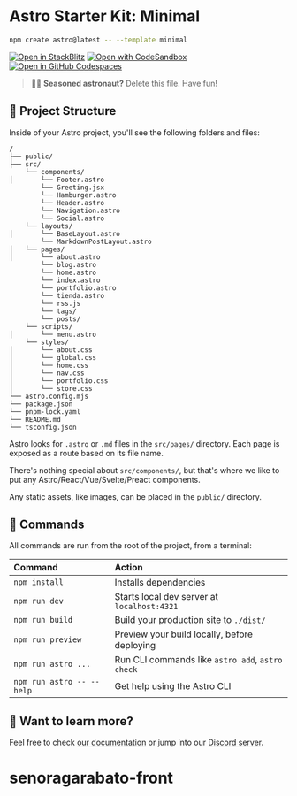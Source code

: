 # Astro Starter Kit: Minimal

```sh
npm create astro@latest -- --template minimal
```

[![Open in StackBlitz](https://developer.stackblitz.com/img/open_in_stackblitz.svg)](https://stackblitz.com/github/withastro/astro/tree/latest/examples/minimal)
[![Open with CodeSandbox](https://assets.codesandbox.io/github/button-edit-lime.svg)](https://codesandbox.io/p/sandbox/github/withastro/astro/tree/latest/examples/minimal)
[![Open in GitHub Codespaces](https://github.com/codespaces/badge.svg)](https://codespaces.new/withastro/astro?devcontainer_path=.devcontainer/minimal/devcontainer.json)

> 🧑‍🚀 **Seasoned astronaut?** Delete this file. Have fun!

## 🚀 Project Structure

Inside of your Astro project, you'll see the following folders and files:

```text
/
├── public/
├── src/
    └── components/
│       └── Footer.astro
        └── Greeting.jsx
        └── Hamburger.astro
        └── Header.astro
        └── Navigation.astro
        └── Social.astro
    └── layouts/
│       └── BaseLayout.astro
        └── MarkdownPostLayout.astro
│   └── pages/
│       └── about.astro
        └── blog.astro
        └── home.astro
        └── index.astro
        └── portfolio.astro
        └── tienda.astro
        └── rss.js
        └── tags/
        └── posts/
    └── scripts/
│       └── menu.astro
    └── styles/
│       └── about.css
│       └── global.css
│       └── home.css
│       └── nav.css
│       └── portfolio.css
│       └── store.css
└── astro.config.mjs
└── package.json
└── pnpm-lock.yaml
└── README.md
└── tsconfig.json
```

Astro looks for `.astro` or `.md` files in the `src/pages/` directory. Each page is exposed as a route based on its file name.

There's nothing special about `src/components/`, but that's where we like to put any Astro/React/Vue/Svelte/Preact components.

Any static assets, like images, can be placed in the `public/` directory.

## 🧞 Commands

All commands are run from the root of the project, from a terminal:

| Command                   | Action                                           |
| :------------------------ | :----------------------------------------------- |
| `npm install`             | Installs dependencies                            |
| `npm run dev`             | Starts local dev server at `localhost:4321`      |
| `npm run build`           | Build your production site to `./dist/`          |
| `npm run preview`         | Preview your build locally, before deploying     |
| `npm run astro ...`       | Run CLI commands like `astro add`, `astro check` |
| `npm run astro -- --help` | Get help using the Astro CLI                     |

## 👀 Want to learn more?

Feel free to check [our documentation](https://docs.astro.build) or jump into our [Discord server](https://astro.build/chat).
# senoragarabato-front
